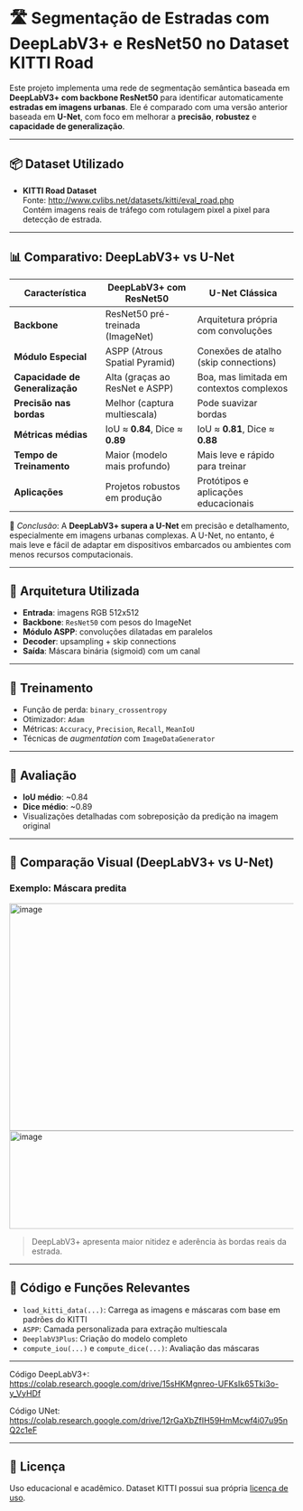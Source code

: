 # 🛣️ Segmentação de Estradas com DeepLabV3+ e ResNet50 no Dataset KITTI Road

Este projeto implementa uma rede de segmentação semântica baseada em **DeepLabV3+ com backbone ResNet50** para identificar automaticamente **estradas em imagens urbanas**. Ele é comparado com uma versão anterior baseada em **U-Net**, com foco em melhorar a **precisão**, **robustez** e **capacidade de generalização**.

---

## 📦 Dataset Utilizado

- **KITTI Road Dataset**  
  Fonte: http://www.cvlibs.net/datasets/kitti/eval_road.php  
  Contém imagens reais de tráfego com rotulagem pixel a pixel para detecção de estrada.

---

## 📊 Comparativo: DeepLabV3+ vs U-Net

| Característica                  | DeepLabV3+ com ResNet50           | U-Net Clássica                         |
|--------------------------------|----------------------------------|----------------------------------------|
| **Backbone**                   | ResNet50 pré-treinada (ImageNet) | Arquitetura própria com convoluções    |
| **Módulo Especial**            | ASPP (Atrous Spatial Pyramid)    | Conexões de atalho (skip connections)  |
| **Capacidade de Generalização**| Alta (graças ao ResNet e ASPP)   | Boa, mas limitada em contextos complexos |
| **Precisão nas bordas**        | Melhor (captura multiescala)     | Pode suavizar bordas                   |
| **Métricas médias**            | IoU ≈ **0.84**, Dice ≈ **0.89**  | IoU ≈ **0.81**, Dice ≈ **0.88**        |
| **Tempo de Treinamento**       | Maior (modelo mais profundo)     | Mais leve e rápido para treinar        |
| **Aplicações**                 | Projetos robustos em produção    | Protótipos e aplicações educacionais   |

📌 *Conclusão*: A **DeepLabV3+ supera a U-Net** em precisão e detalhamento, especialmente em imagens urbanas complexas. A U-Net, no entanto, é mais leve e fácil de adaptar em dispositivos embarcados ou ambientes com menos recursos computacionais.

---

## 🧠 Arquitetura Utilizada

- **Entrada**: imagens RGB 512x512
- **Backbone**: `ResNet50` com pesos do ImageNet
- **Módulo ASPP**: convoluções dilatadas em paralelos
- **Decoder**: upsampling + skip connections
- **Saída**: Máscara binária (sigmoid) com um canal

---

## 🔧 Treinamento

- Função de perda: `binary_crossentropy`
- Otimizador: `Adam`
- Métricas: `Accuracy`, `Precision`, `Recall`, `MeanIoU`
- Técnicas de *augmentation* com `ImageDataGenerator`

---

## 🎯 Avaliação

- **IoU médio**: ~0.84  
- **Dice médio**: ~0.89  
- Visualizações detalhadas com sobreposição da predição na imagem original

---

## 📁 Comparação Visual (DeepLabV3+ vs U-Net)

### Exemplo: Máscara predita 

<img width="1572" height="403" alt="image" src="https://github.com/user-attachments/assets/9b454974-d04f-4b3d-bb56-0b3e31430727" />

<img width="1187" height="174" alt="image" src="https://github.com/user-attachments/assets/4354dfd0-1942-4adf-8d19-9acb063932e5" />


> DeepLabV3+ apresenta maior nitidez e aderência às bordas reais da estrada.

---

## 🔬 Código e Funções Relevantes

- `load_kitti_data(...)`: Carrega as imagens e máscaras com base em padrões do KITTI
- `ASPP`: Camada personalizada para extração multiescala
- `DeeplabV3Plus`: Criação do modelo completo
- `compute_iou(...)` e `compute_dice(...)`: Avaliação das máscaras

---
Código DeepLabV3+: https://colab.research.google.com/drive/15sHKMgnreo-UFKsIk65Tki3o-y_VyHDf  

Código UNet: https://colab.research.google.com/drive/12rGaXbZfIH59HmMcwf4i07u95nQ2c1eF

---

## 📜 Licença

Uso educacional e acadêmico. Dataset KITTI possui sua própria [licença de uso](http://www.cvlibs.net/datasets/kitti/index.php#license).
